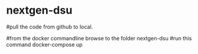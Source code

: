 # nextgen-dsu

#pull the code from github to local.

#from the docker commandline browse to the folder nextgen-dsu 
#run this command
docker-compose up
